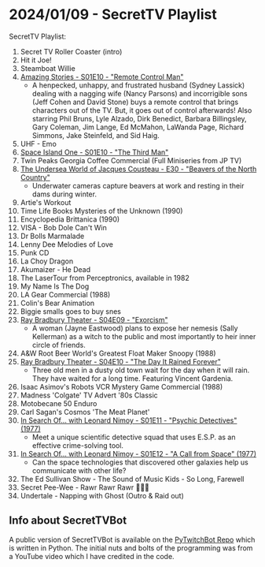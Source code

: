 # 2024/01/09 - SecretTV Playlist

SecretTV Playlist:
1. Secret TV Roller Coaster (intro)
2. Hit it Joe!
3. Steamboat Willie
4. [Amazing Stories - S01E10 - "Remote Control Man"](https://en.wikipedia.org/wiki/Amazing_Stories_(1985_TV_series)#Season_1_(1985%E2%80%9386))
   - A henpecked, unhappy, and frustrated husband (Sydney Lassick) dealing with a nagging wife (Nancy Parsons) and incorrigible sons (Jeff Cohen and David Stone) buys a remote control that brings characters out of the TV. But, it goes out of control afterwards!  Also starring Phil Bruns, Lyle Alzado, Dirk Benedict, Barbara Billingsley, Gary Coleman, Jim Lange, Ed McMahon, LaWanda Page, Richard Simmons, Jake Steinfeld, and Sid Haig.
5. UHF - Emo
6. [Space Island One - S01E10 - "The Third Man"](https://en.wikipedia.org/wiki/Space_Island_One)
7. Twin Peaks Georgia Coffee Commercial (Full Miniseries from JP TV)
8. [The Undersea World of Jacques Cousteau - E30 - "Beavers of the North Country"](https://en.wikipedia.org/wiki/The_Undersea_World_of_Jacques_Cousteau)
   - Underwater cameras capture beavers at work and resting in their dams during winter.
9. Artie's Workout
10. Time Life Books Mysteries of the Unknown (1990)
11. Encyclopedia Brittanica (1990)
12. VISA - Bob Dole Can't Win
13. Dr Bolls Marmalade
14. Lenny Dee Melodies of Love
15. Punk CD
16. La Choy Dragon
17. Akumaizer - He Dead
18. The LaserTour from Perceptronics, available in 1982
19. My Name Is The Dog
20. LA Gear Commercial (1988)
21. Colin's Bear Animation
22. Biggie smalls goes to buy snes
23. [Ray Bradbury Theater - S04E09 - "Exorcism"](https://en.wikipedia.org/wiki/List_of_Ray_Bradbury_Theater_episodes#Season_4_(1990))
    - A woman (Jayne Eastwood) plans to expose her nemesis (Sally Kellerman) as a witch to the public and most importantly to heir inner circle of friends.
24. A&W Root Beer World's Greatest Float Maker Snoopy (1988)
25. [Ray Bradbury Theater - S04E10 - "The Day It Rained Forever"](https://en.wikipedia.org/wiki/List_of_Ray_Bradbury_Theater_episodes#Season_4_(1990))
    - Three old men in a dusty old town wait for the day when it will rain. They have waited for a long time. Featuring Vincent Gardenia.
26. Isaac Asimov's Robots VCR Mystery Game Commercial (1988)
27. Madness 'Colgate' TV Advert '80s Classic
28. Motobecane 50 Enduro
29. Carl Sagan's Cosmos 'The Meat Planet'
30. [In Search Of... with Leonard Nimoy - S01E11 - "Psychic Detectives" (1977)](https://en.wikipedia.org/wiki/In_Search_of..._(TV_series)#Season_1_(1977))
    - Meet a unique scientific detective squad that uses E.S.P. as an effective crime-solving tool.
31. [In Search Of... with Leonard Nimoy - S01E12 - "A Call from Space" (1977)](https://en.wikipedia.org/wiki/In_Search_of..._(TV_series)#Season_1_(1977))
    - Can the space technologies that discovered other galaxies help us communicate with other life?
32. The Ed Sullivan Show - The Sound of Music Kids - So Long, Farewell
33. Secret Pee-Wee - Rawr Rawr Rawr 🐊🐊🐊
34. Undertale - Napping with Ghost (Outro & Raid out)


## Info about SecretTVBot

A public version of SecretTVBot is available on the [PyTwitchBot Repo](https://github.com/awbored/PyTwitchBot) which is written in Python.  The initial nuts and bolts of the programming was from a YouTube video which I have credited in the code.
